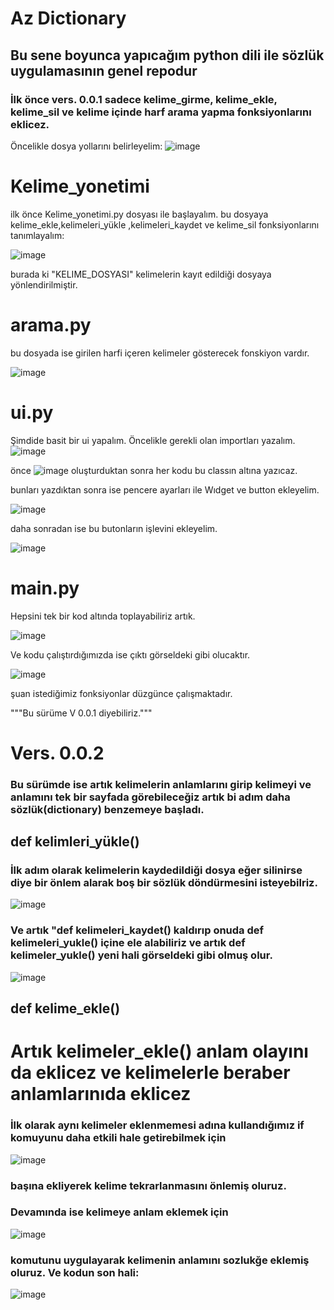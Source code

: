 # Az Dictionary

<h2>Bu sene boyunca yapıcağım python dili ile sözlük uygulamasının genel repodur</h2>

<h3>İlk önce vers. 0.0.1 sadece kelime_girme, kelime_ekle, kelime_sil ve kelime içinde harf arama yapma fonksiyonlarını eklicez.</h3>

Öncelikle dosya yollarını belirleyelim:
![image](https://github.com/user-attachments/assets/af63f594-62be-47ce-962c-d84e5f65d09b)


# Kelime_yonetimi
ilk önce Kelime_yonetimi.py dosyası ile başlayalım.
bu dosyaya kelime_ekle,kelimeleri_yükle ,kelimeleri_kaydet ve kelime_sil fonksiyonlarını tanımlayalım:

![image](https://github.com/user-attachments/assets/4037f556-5ee4-4eb3-a380-f939c5a63174)

burada ki "KELIME_DOSYASI" kelimelerin kayıt edildiği dosyaya yönlendirilmiştir.

# arama.py 
bu dosyada ise girilen harfi içeren kelimeler gösterecek fonskiyon vardır.

![image](https://github.com/user-attachments/assets/33a3eba3-7480-4a7a-aceb-60bd2d5de64b)

# ui.py
Şimdide basit bir ui yapalım.
Öncelikle gerekli olan importları yazalım.
![image](https://github.com/user-attachments/assets/98002dc6-41a2-47b1-8c88-304b1edbb6f7)

önce ![image](https://github.com/user-attachments/assets/86d45d85-adb4-4be5-a967-b25873ae9fc0) oluşturduktan sonra her kodu bu classın altına yazıcaz.

bunları yazdıktan sonra ise pencere ayarları ile Wıdget ve button ekleyelim.

![image](https://github.com/user-attachments/assets/66de16e6-0159-46a4-a2e2-69b0800306dd)

daha sonradan ise bu butonların işlevini ekleyelim.

![image](https://github.com/user-attachments/assets/370cfb69-d56b-454c-a989-2fe837986bd2)

# main.py
Hepsini tek bir kod altında toplayabiliriz artık.

![image](https://github.com/user-attachments/assets/474606e1-6973-4c9a-8e69-0ff52c26a3d1)


Ve kodu çalıştırdığımızda ise çıktı görseldeki gibi olucaktır.

![image](https://github.com/user-attachments/assets/74e742a2-1c60-4fd1-b1c4-af4140671c67)

şuan istediğimiz fonksiyonlar düzgünce çalışmaktadır.

"""Bu sürüme V 0.0.1 diyebiliriz."""


<h1>Vers. 0.0.2 </h1>
<h3>Bu sürümde ise artık kelimelerin anlamlarını girip kelimeyi ve anlamını tek bir sayfada görebileceğiz artık bi adım daha sözlük(dictionary) benzemeye başladı.</h3>

<h2>def kelimleri_yükle()</h2>
<h3>İlk adım olarak kelimelerin kaydedildiği dosya eğer silinirse diye bir önlem alarak boş bir sözlük döndürmesini isteyebilriz.</h3> 

![image](https://github.com/user-attachments/assets/45992226-8528-4e31-a757-b452356e9f32)

<h3>Ve artık "def kelimeleri_kaydet() kaldırıp onuda def kelimeleri_yukle() içine ele alabiliriz ve artık def kelimeler_yukle() yeni hali görseldeki gibi olmuş olur.</h3>

![image](https://github.com/user-attachments/assets/b5f29c46-b7b1-48c3-b495-3bf996cfc671)


<h2>def kelime_ekle()</h2>

<h1>Artık kelimeler_ekle() anlam olayını da eklicez ve kelimelerle beraber anlamlarınıda eklicez  </h1>
<h3>İlk olarak aynı kelimeler eklenmemesi adına kullandığımız if komuyunu daha etkili hale getirebilmek için </h3>

![image](https://github.com/user-attachments/assets/d351d4d3-6b05-4e51-8c91-976774e679f5)
<h3>başına ekliyerek kelime tekrarlanmasını önlemiş oluruz.
</h3>
<h3>Devamında ise kelimeye anlam eklemek için </h3>

![image](https://github.com/user-attachments/assets/7744d29a-9381-4153-bc30-aa5168f19575)
<h3>komutunu uygulayarak kelimenin anlamını sozlukğe eklemiş oluruz. Ve kodun son hali:
</h3>

![image](https://github.com/user-attachments/assets/6bedc0cb-8f4b-46f3-82ab-4bcdf4d505f1)

